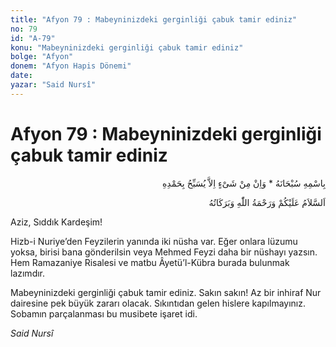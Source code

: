```yaml
---
title: "Afyon 79 : Mabeyninizdeki gerginliği çabuk tamir ediniz"
no: 79
id: "A-79"
konu: "Mabeyninizdeki gerginliği çabuk tamir ediniz"
bolge: "Afyon"
donem: "Afyon Hapis Dönemi"
date: 
yazar: "Said Nursî"
---
```


# Afyon 79 : Mabeyninizdeki gerginliği çabuk tamir ediniz

<p class="arabic" dir="rtl" title="Meal: “Subhân Allah’ın adıyla” * “Hiçbir şey yoktur ki O'nu hamd ile tesbih etmesin” [İsrâ 17:44]">بِاسْمِهِ سُبْحَانَهُ * وَاِنْ مِنْ شَىْءٍ اِلاَّ يُسَبِّحُ بِحَمْدِهِ</p>

<p class="arabic" dir="rtl" title="Meal: “Allah’ın selâmı, rahmeti ve bereketleri, üzerinize olsun.”">اَلسَّلاَمُ عَلَيْكُمْ وَرَحْمَةُ اللّٰهِ وَبَرَكَاتُهُ</p>

Aziz, Sıddık Kardeşim!

Hizb-i Nuriye’den Feyzilerin yanında iki nüsha var. Eğer onlara lüzumu yoksa, birisi bana gönderilsin veya Mehmed Feyzi daha bir nüshayı yazsın. Hem Ramazaniye Risalesi ve matbu Âyetü’l-Kübra burada bulunmak lazımdır.

Mabeyninizdeki gerginliği çabuk tamir ediniz. Sakın sakın! Az bir inhiraf Nur dairesine pek büyük zararı olacak. Sıkıntıdan gelen hislere kapılmayınız. Sobamın parçalanması bu musibete işaret idi.

*Said Nursî*
